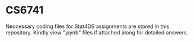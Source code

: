 # CS6741
Neccessary coding files for Stat4DS assignments are stored in this repository.  Kindly view ".pynb" files if attached along for detailed answers.
